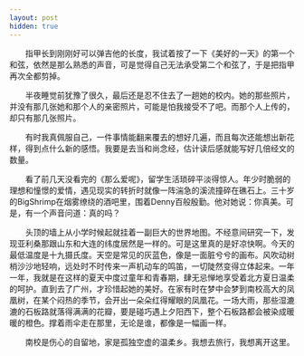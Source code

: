 ```yaml
---
layout: post
hidden: true
---
```

　　指甲长到刚刚好可以弹吉他的长度，我试着按了一下《美好的一天》的第一个和弦，依然是那么熟悉的声音，可是觉得自己无法承受第二个和弦了，于是把指甲再次全都剪掉。

　　半夜睡觉前犹豫了很久，最后还是忍不住去了一趟她的校内。她的那些照片，并没有那几张她和那个人的亲密照片，可能是怕我接受不了吧。而那个人上传的，却只有那几张照片。

　　有时我真佩服自己，一件事情能翻来覆去的想好几遍，而且每次还能想出新花样，得到点什么新的感悟。我要是去当和尚念经，估计读后感就能写好几倍经文的数量。

　　看了前几天没看完的《那么爱呢》，留学生活琐碎平淡得惊人。年少时脆弱的理想和憧憬的爱情，遇见现实的转折时就像一阵湍急的溪流撞碎在礁石上。三十岁的BigShrimp在烟雾缭绕的酒吧里，围着Denny百般殷勤。他对她说：你真美。可是，有一个声音问道：真的吗？

　　头顶的墙上从小学时候起就挂着一副巨大的世界地图。不经意间研究一下，发现亚利桑那跟山东和大连的纬度居然是一样的。可是这里真的是好凉快啊。今天的最低温度是十九摄氏度。天空是常见的灰蓝色，像是一面脏兮兮的画布。风吹动树梢沙沙地轻响，远处时不时传来一声机动车的鸣笛，一切陡然变得立体起来。一年一年，我就是在这样的夏天中度过童年和青春期，肆无忌惮地享受着北方夏日温柔的呵护。直到去了广州，才珍惜起她的美好。在家有时在梦中会梦到南校高大的凤凰树，在某个闷热的季节，会开出一朵朵红得耀眼的凤凰花。一场大雨，那些湿漉漉的石板路就落得满满的花瓣，要是碰巧遇上夕阳西下，整个石板路都会被染成暖暖的橙色。撑着雨伞走在那里，无论是谁，都像是一幅画一样。

　　南校是伤心的自留地，家是孤独空虚的温柔乡。我想去旅行，我想离开这里。